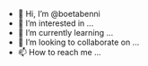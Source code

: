 - 👋 Hi, I’m @boetabenni
- 👀 I’m interested in ...
- 🌱 I’m currently learning ...
- 💞️ I’m looking to collaborate on ...
- 📫 How to reach me ...

<!---
boetabenni/boetabenni is a ✨ special ✨ repository because its `README.md` (this file) appears on your GitHub profile.
You can click the Preview link to take a look at your changes.
--->
